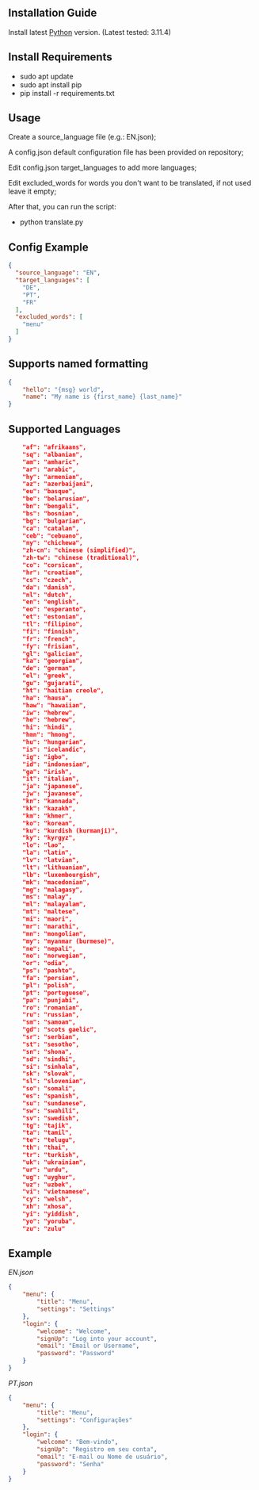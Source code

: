 ## Installation Guide
Install latest [Python](https://www.python.org/) version. (Latest tested: 3.11.4)

## Install Requirements
- sudo apt update 
- sudo apt install pip
- pip install -r requirements.txt

## Usage
Create a source_language file (e.g.: EN.json);

A config.json default configuration file has been provided on repository;

Edit config.json target_languages to add more languages;

Edit excluded_words for words you don't want to be translated, if not used leave it empty;

After that, you can run the script:
- python translate.py

## Config Example
```json
{
  "source_language": "EN",
  "target_languages": [
    "DE",
    "PT",
    "FR"
  ],
  "excluded_words": [
    "menu"
  ]
}
```

## Supports named formatting
```json
{
	"hello": "{msg} world",
	"name": "My name is {first_name} {last_name}"
}
```

## Supported Languages
```json
    "af": "afrikaans",
    "sq": "albanian",
    "am": "amharic",
    "ar": "arabic",
    "hy": "armenian",
    "az": "azerbaijani",
    "eu": "basque",
    "be": "belarusian",
    "bn": "bengali",
    "bs": "bosnian",
    "bg": "bulgarian",
    "ca": "catalan",
    "ceb": "cebuano",
    "ny": "chichewa",
    "zh-cn": "chinese (simplified)",
    "zh-tw": "chinese (traditional)",
    "co": "corsican",
    "hr": "croatian",
    "cs": "czech",
    "da": "danish",
    "nl": "dutch",
    "en": "english",
    "eo": "esperanto",
    "et": "estonian",
    "tl": "filipino",
    "fi": "finnish",
    "fr": "french",
    "fy": "frisian",
    "gl": "galician",
    "ka": "georgian",
    "de": "german",
    "el": "greek",
    "gu": "gujarati",
    "ht": "haitian creole",
    "ha": "hausa",
    "haw": "hawaiian",
    "iw": "hebrew",
    "he": "hebrew",
    "hi": "hindi",
    "hmn": "hmong",
    "hu": "hungarian",
    "is": "icelandic",
    "ig": "igbo",
    "id": "indonesian",
    "ga": "irish",
    "it": "italian",
    "ja": "japanese",
    "jw": "javanese",
    "kn": "kannada",
    "kk": "kazakh",
    "km": "khmer",
    "ko": "korean",
    "ku": "kurdish (kurmanji)",
    "ky": "kyrgyz",
    "lo": "lao",
    "la": "latin",
    "lv": "latvian",
    "lt": "lithuanian",
    "lb": "luxembourgish",
    "mk": "macedonian",
    "mg": "malagasy",
    "ms": "malay",
    "ml": "malayalam",
    "mt": "maltese",
    "mi": "maori",
    "mr": "marathi",
    "mn": "mongolian",
    "my": "myanmar (burmese)",
    "ne": "nepali",
    "no": "norwegian",
    "or": "odia",
    "ps": "pashto",
    "fa": "persian",
    "pl": "polish",
    "pt": "portuguese",
    "pa": "punjabi",
    "ro": "romanian",
    "ru": "russian",
    "sm": "samoan",
    "gd": "scots gaelic",
    "sr": "serbian",
    "st": "sesotho",
    "sn": "shona",
    "sd": "sindhi",
    "si": "sinhala",
    "sk": "slovak",
    "sl": "slovenian",
    "so": "somali",
    "es": "spanish",
    "su": "sundanese",
    "sw": "swahili",
    "sv": "swedish",
    "tg": "tajik",
    "ta": "tamil",
    "te": "telugu",
    "th": "thai",
    "tr": "turkish",
    "uk": "ukrainian",
    "ur": "urdu",
    "ug": "uyghur",
    "uz": "uzbek",
    "vi": "vietnamese",
    "cy": "welsh",
    "xh": "xhosa",
    "yi": "yiddish",
    "yo": "yoruba",
    "zu": "zulu"
```


## Example
*EN.json*
```json
{
    "menu": {
        "title": "Menu",
        "settings": "Settings"
    },
    "login": {
        "welcome": "Welcome",
        "signUp": "Log into your account",
        "email": "Email or Username",
        "password": "Password"
    }
}
```

*PT.json*
```json
{
    "menu": {
        "title": "Menu",
        "settings": "Configurações"
    },
    "login": {
        "welcome": "Bem-vindo",
        "signUp": "Registro em seu conta",
        "email": "E-mail ou Nome de usuário",
        "password": "Senha"
    }
}
```
